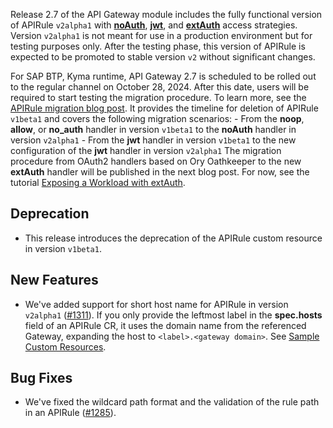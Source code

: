 
Release 2.7 of the API Gateway module includes the fully functional version of APIRule `v2alpha1` with [**noAuth**](https://github.com/kyma-project/api-gateway/blob/release-2.7/docs/user/custom-resources/apirule/v2alpha1/04-15-api-rule-access-strategies.md#configuration-of-the-noauth-access-strategy), [**jwt**](https://github.com/kyma-project/api-gateway/blob/release-2.7/docs/user/custom-resources/apirule/v2alpha1/04-15-api-rule-access-strategies.md#configuration-of-the-jwt-access-strategy), and [**extAuth**](https://github.com/kyma-project/api-gateway/blob/release-2.7/docs/user/custom-resources/apirule/v2alpha1/04-15-api-rule-access-strategies.md#configuration-of-the-extauth-access-strategy) access strategies. Version `v2alpha1` is not meant for use in a production environment but for testing purposes only. After the testing phase, this version of APIRule is expected to be promoted to stable version `v2` without significant changes.

For SAP BTP, Kyma runtime, API Gateway 2.7 is scheduled to be rolled out to the regular channel on October 28, 2024. After this date, users will be required to start testing the migration procedure. To learn more, see the [APIRule migration blog post](https://community.sap.com/t5/technology-blogs-by-sap/sap-btp-kyma-runtime-apirule-migration-noauth-and-jwt-handlers/ba-p/13882833). It provides the timeline for deletion of APIRule `v1beta1` and covers the following migration scenarios:
    - From the **noop**, **allow**, or **no_auth** handler in version `v1beta1` to the **noAuth** handler in version `v2alpha1`
    - From the **jwt** handler in version `v1beta1` to the new configuration of the **jwt** handler in version `v2alpha1`
The migration procedure from OAuth2 handlers based on Ory Oathkeeper to the new **extAuth** handler will be published in the next blog post. For now, see the tutorial [Exposing a Workload with extAuth](https://github.com/kyma-project/api-gateway/blob/release-2.7/docs/user/tutorials/01-50-expose-and-secure-a-workload/v2alpha1/01-53-expose-and-secure-workload-ext-auth.md).

## Deprecation

- This release introduces the deprecation of the APIRule custom resource in version `v1beta1`.

## New Features

- We've added support for short host name for APIRule in version `v2alpha1` ([#1311](https://github.com/kyma-project/api-gateway/pull/1311)). If you only provide the leftmost label in the **spec.hosts** field of an APIRule CR, it uses the domain name from the referenced Gateway, expanding the host to `<label>.<gateway domain>`. See [Sample Custom Resources](https://github.com/kyma-project/api-gateway/blob/release-2.7/docs/user/custom-resources/apirule/v2alpha1/04-10-apirule-custom-resource.md#sample-custom-resource).

## Bug Fixes

- We've fixed the wildcard path format and the validation of the rule path in an APIRule ([#1285](https://github.com/kyma-project/api-gateway/pull/1285)).
